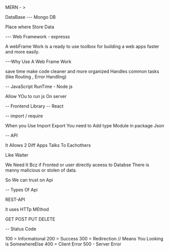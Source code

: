 MERN - > 

DataBase --- Mongo DB

Place where Store Data

--- Web Framework - expresss

A webFrame Work is a ready to  use toolbox for building a web apps faster and more easily.

---Why Use A Web Frame Work 

save time
make code cleaner and more organized
Handles common tasks (like Routing , Error Handling)


-- JavaScript RunTime - Node js


Allow YOu to run js On server


-- Frontend Library -- React



-- import / require

When you Use Import Export You need to Add type  Module in package Json


-- API

It Allows 2 Diff Apps Talks To Eachothers

Like Waiter

We Need It Bcz if Fronted or user directly aceess to Databse There is manny malicious or stolen of data.

So We can trust on  Api 


-- Types Of Api 

REST-API

it uses HTTp MEthod

GET
POST
PUT
DELETE

-- Status Code

100 = Informational
200 = Success
300 = Redirection // Means You Looking is SomewhereElse
400 = Client Error
500 - Server Error

